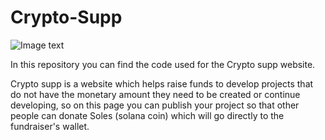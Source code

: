 # Crypto-Supp

![Image text]([https://github.com/JesusEstrad4/Crypto-Supp/blob/main/Images/Baner.png](https://github.com/JesusEstrad4/Crypto-Supp/blob/main/Images/Baner.jpg))

In this repository you can find the code used for the Crypto supp website.

Crypto supp is a website which helps raise funds to develop projects that do not have the monetary amount they need to be created or continue developing, so on this page you can publish your project so that other people can donate Soles (solana coin) which will go directly to the fundraiser's wallet.
